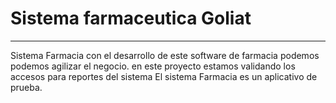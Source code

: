 # Sistema farmaceutica Goliat
---
Sistema Farmacia con el desarrollo de este software de farmacia podemos podemos agilizar el negocio. en este proyecto estamos validando los accesos para reportes del sistema El sistema Farmacia es un aplicativo de prueba.

